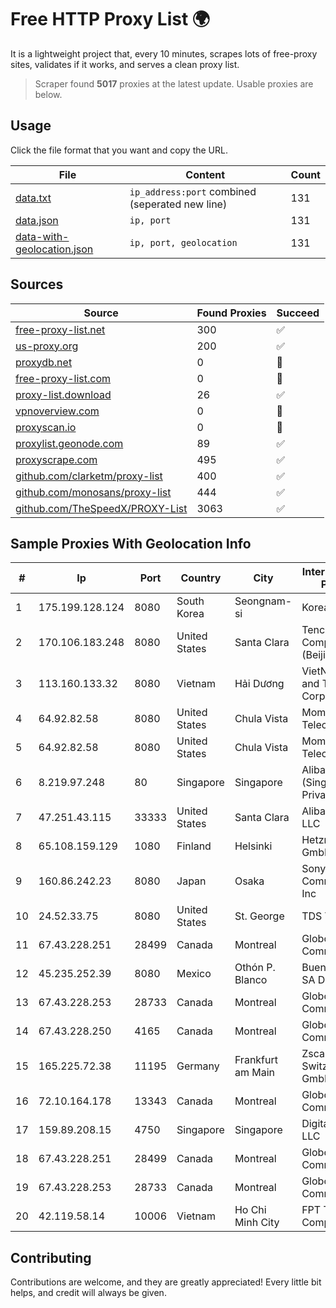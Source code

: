 
# Free HTTP Proxy List 🌍

It is a lightweight project that, every 10 minutes, scrapes lots of free-proxy sites, validates if it works, and serves a clean proxy list.


> Scraper found **5017** proxies at the latest update. Usable proxies are below.

## Usage

Click the file format that you want and copy the URL.


|File|Content|Count|
|----|-------|-----|
|[data.txt](https://raw.githubusercontent.com/themiralay/Proxy-List-World/master/data.txt)|`ip_address:port` combined (seperated new line)|131|
|[data.json](https://raw.githubusercontent.com/themiralay/Proxy-List-World/master/data.json)|`ip, port`|131|
|[data-with-geolocation.json](https://raw.githubusercontent.com/themiralay/Proxy-List-World/master/data-with-geolocation.json)|`ip, port, geolocation`|131|

## Sources

|Source|Found Proxies|Succeed|
|------|-------------|-------|
|[free-proxy-list.net](https://free-proxy-list.net)|300|✅|
|[us-proxy.org](https://www.us-proxy.org)|200|✅|
|[proxydb.net](http://proxydb.net)|0|🚫|
|[free-proxy-list.com](https://free-proxy-list.com/?page=&port=&type%5B%5D=http&type%5B%5D=https&up_time=0&search=Search)|0|🚫|
|[proxy-list.download](https://www.proxy-list.download/HTTP)|26|✅|
|[vpnoverview.com](https://vpnoverview.com/privacy/anonymous-browsing/free-proxy-servers)|0|🚫|
|[proxyscan.io](https://www.proxyscan.io)|0|🚫|
|[proxylist.geonode.com](https://proxylist.geonode.com/api/proxy-list?limit=300&page=1&sort_by=lastChecked&sort_type=desc&protocols=http,https)|89|✅|
|[proxyscrape.com](https://api.proxyscrape.com/v2/?request=displayproxies&protocol=http&timeout=10000&country=all&ssl=all&anonymity=all)|495|✅|
|[github.com/clarketm/proxy-list](https://raw.githubusercontent.com/clarketm/proxy-list/master/proxy-list-raw.txt)|400|✅|
|[github.com/monosans/proxy-list](https://raw.githubusercontent.com/monosans/proxy-list/main/proxies/http.txt)|444|✅|
|[github.com/TheSpeedX/PROXY-List](https://raw.githubusercontent.com/TheSpeedX/PROXY-List/master/http.txt)|3063|✅|


## Sample Proxies With Geolocation Info

|#|Ip|Port|Country|City|Internet Service Provider|
|-|--|----|-------|----|-------------------------|
|1|175.199.128.124|8080|South Korea|Seongnam-si|Korea Telecom|
|2|170.106.183.248|8080|United States|Santa Clara|Tencent Cloud Computing (Beijing) Co|
|3|113.160.133.32|8080|Vietnam|Hải Dương|VietNam Post and Telecom Corporation|
|4|64.92.82.58|8080|United States|Chula Vista|Momentum Telecom, Inc.|
|5|64.92.82.58|8080|United States|Chula Vista|Momentum Telecom, Inc.|
|6|8.219.97.248|80|Singapore|Singapore|Alibaba Cloud (Singapore) Private Limited|
|7|47.251.43.115|33333|United States|Santa Clara|Alibaba Cloud LLC|
|8|65.108.159.129|1080|Finland|Helsinki|Hetzner Online GmbH|
|9|160.86.242.23|8080|Japan|Osaka|Sony Network Communications Inc|
|10|24.52.33.75|8080|United States|St. George|TDS TELECOM|
|11|67.43.228.251|28499|Canada|Montreal|GloboTech Communications|
|12|45.235.252.39|8080|Mexico|Othón P. Blanco|Buenas Noticias SA De CV|
|13|67.43.228.253|28733|Canada|Montreal|GloboTech Communications|
|14|67.43.228.250|4165|Canada|Montreal|GloboTech Communications|
|15|165.225.72.38|11195|Germany|Frankfurt am Main|Zscaler Switzerland GmbH|
|16|72.10.164.178|13343|Canada|Montreal|GloboTech Communications|
|17|159.89.208.15|4750|Singapore|Singapore|DigitalOcean, LLC|
|18|67.43.228.251|28499|Canada|Montreal|GloboTech Communications|
|19|67.43.228.253|28733|Canada|Montreal|GloboTech Communications|
|20|42.119.58.14|10006|Vietnam|Ho Chi Minh City|FPT Telecom Company|



## Contributing

Contributions are welcome, and they are greatly appreciated! Every
little bit helps, and credit will always be given.

